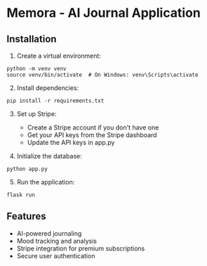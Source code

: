 # Memora - AI Journal Application

## Installation

1. Create a virtual environment:
```
python -m venv venv
source venv/bin/activate  # On Windows: venv\Scripts\activate
```

2. Install dependencies:
```
pip install -r requirements.txt
```

3. Set up Stripe:
   - Create a Stripe account if you don't have one
   - Get your API keys from the Stripe dashboard
   - Update the API keys in app.py

4. Initialize the database:
```
python app.py
```

5. Run the application:
```
flask run
```

## Features

- AI-powered journaling
- Mood tracking and analysis
- Stripe integration for premium subscriptions
- Secure user authentication

